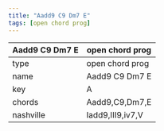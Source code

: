 ```yaml
---
title: "Aadd9 C9 Dm7 E"
tags: [open chord prog]
---
```


|Aadd9 C9 Dm7 E|open chord prog|
|---|---|
|type|open chord prog|
|name|Aadd9 C9 Dm7 E|
|key|A|
|chords|Aadd9,C9,Dm7,E|
|nashville|Iadd9,III9,iv7,V|
